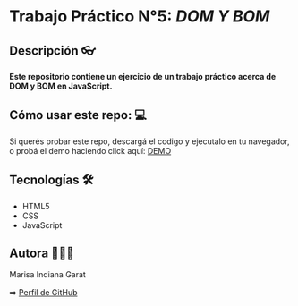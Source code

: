 # Trabajo Práctico N°5: *DOM Y BOM*


## Descripción 👓


**Este repositorio contiene un ejercicio de un trabajo práctico acerca de DOM y BOM en JavaScript.**  

## Cómo usar este repo: 💻 


Si querés probar este repo, descargá el codigo y ejecutalo en tu navegador, o probá el demo haciendo click aquí: [DEMO](generacionestp5.netlify.app) 

## Tecnologías 🛠️

- HTML5
- CSS
- JavaScript

## Autora 🙋🏽‍♀️

Marisa Indiana Garat

➡️ [Perfil de GitHub](https://github.com/Maoi11)
